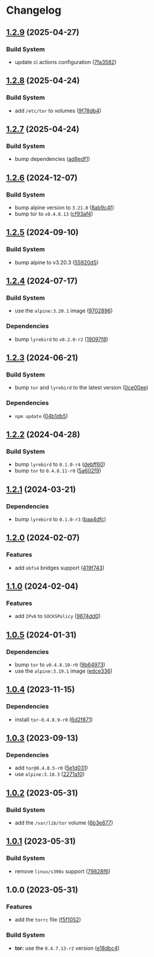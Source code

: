 # Changelog

## [1.2.9](https://github.com/vansergen/tor/compare/v1.2.8...v1.2.9) (2025-04-27)

### Build System

- update ci actions configuration ([7fa3582](https://github.com/vansergen/tor/commit/7fa3582de960a7d0f35eb85c79d5d64bf18a9c98))

## [1.2.8](https://github.com/vansergen/tor/compare/v1.2.7...v1.2.8) (2025-04-24)

### Build System

- add `/etc/tor` to volumes ([9f78db4](https://github.com/vansergen/tor/commit/9f78db4a74d082730de49a2aa91857781258cbf8))

## [1.2.7](https://github.com/vansergen/tor/compare/v1.2.6...v1.2.7) (2025-04-24)

### Build System

- bump dependencies ([ad8edf1](https://github.com/vansergen/tor/commit/ad8edf151009465f6c5317497c9086bfb7de5845))

## [1.2.6](https://github.com/vansergen/tor/compare/v1.2.5...v1.2.6) (2024-12-07)

### Build System

- bump alpine version to `3.21.0` ([8ab9c4f](https://github.com/vansergen/tor/commit/8ab9c4f4704ec296b549f542a1b023d862cf725f))
- bump tor to `v0.4.8.13` ([cf93af4](https://github.com/vansergen/tor/commit/cf93af459a2e11880fb532589cdcbebcd9512c8e))

## [1.2.5](https://github.com/vansergen/tor/compare/v1.2.4...v1.2.5) (2024-09-10)

### Build System

- bump alpine to v3.20.3 ([55920d5](https://github.com/vansergen/tor/commit/55920d515b07a5c053012aa7b194dace590e036b))

## [1.2.4](https://github.com/vansergen/tor/compare/v1.2.3...v1.2.4) (2024-07-17)

### Build System

- use the `alpine:3.20.1` image ([9702896](https://github.com/vansergen/tor/commit/97028966fc9feb882f345f5941e5d3670778225e))

### Dependencies

- bump `lyrebird` to `v0.2.0-r2` ([19097f8](https://github.com/vansergen/tor/commit/19097f85898aaf8b1960651b53a863ce5b2c578a))

## [1.2.3](https://github.com/vansergen/tor/compare/v1.2.2...v1.2.3) (2024-06-21)

### Build System

- bump `tor` and `lyrebird` to the latest version ([0ce00ee](https://github.com/vansergen/tor/commit/0ce00ee13916bae6a7b1b84cd1e7639f61a6aba1))

### Dependencies

- `npm update` ([04b1db5](https://github.com/vansergen/tor/commit/04b1db5943c848add1ae479f0b3c1a453f63182c))

## [1.2.2](https://github.com/vansergen/tor/compare/v1.2.1...v1.2.2) (2024-04-28)

### Build System

- bump `lyrebird` to `0.1.0-r4` ([debff60](https://github.com/vansergen/tor/commit/debff6067fcdf4562570d4213255482a9d8d906d))
- bump `tor` to `0.4.8.11-r0` ([5a602f9](https://github.com/vansergen/tor/commit/5a602f9d2e4c3e5e461de327c55088ae1ba60ac8))

## [1.2.1](https://github.com/vansergen/tor/compare/v1.2.0...v1.2.1) (2024-03-21)

### Dependencies

- bump `lyrebird` to `0.1.0-r3` ([baa4dfc](https://github.com/vansergen/tor/commit/baa4dfccaf60482fdfd3d1c28263f22587fa12e3))

## [1.2.0](https://github.com/vansergen/tor/compare/v1.1.0...v1.2.0) (2024-02-07)

### Features

- add `obfs4` bridges support ([419f743](https://github.com/vansergen/tor/commit/419f74398d252e0bba0f547e93993f5b74604076))

## [1.1.0](https://github.com/vansergen/tor/compare/v1.0.5...v1.1.0) (2024-02-04)

### Features

- add `IPv6` to `SOCKSPolicy` ([9874dd0](https://github.com/vansergen/tor/commit/9874dd071c7a616f3bc65c2194ae52dafc1a4500))

## [1.0.5](https://github.com/vansergen/tor/compare/v1.0.4...v1.0.5) (2024-01-31)

### Dependencies

- bump `tor` to `v0.4.8.10-r0` ([9b64973](https://github.com/vansergen/tor/commit/9b649739b85e2211f3edca4fc4dbe391a19b6134))
- use the `alpine:3.19.1` image ([edce336](https://github.com/vansergen/tor/commit/edce3362d99d3dcf0064857affc781ab2a1205f4))

## [1.0.4](https://github.com/vansergen/tor/compare/v1.0.3...v1.0.4) (2023-11-15)

### Dependencies

- install `tor-0.4.8.9-r0` ([6d2f871](https://github.com/vansergen/tor/commit/6d2f871a8732a0436407c435c9f9015b252b15f5))

## [1.0.3](https://github.com/vansergen/tor/compare/v1.0.2...v1.0.3) (2023-09-13)

### Dependencies

- add `tor@0.4.8.5-r0` ([5e1d031](https://github.com/vansergen/tor/commit/5e1d0318bf858aa54158059f2532bc97fcf9ddfd))
- use `alpine:3.18.3` ([2271a10](https://github.com/vansergen/tor/commit/2271a10c382eb71f35b63c788a5417ef2770cdef))

## [1.0.2](https://github.com/vansergen/tor/compare/v1.0.1...v1.0.2) (2023-05-31)

### Build System

- add the `/var/lib/tor` volume ([6b3e877](https://github.com/vansergen/tor/commit/6b3e8770cf275b7bd628eca781ab3714ac85af99))

## [1.0.1](https://github.com/vansergen/tor/compare/v1.0.0...v1.0.1) (2023-05-31)

### Build System

- remove `linux/s390x` support ([79828f6](https://github.com/vansergen/tor/commit/79828f6dc4d35638fda91ad8f11158b8fdca84b1))

## 1.0.0 (2023-05-31)

### Features

- add the `torrc` file ([f5f1052](https://github.com/vansergen/tor/commit/f5f10529adbd5eac2f2ab070771244504d4b3dfd))

### Build System

- **tor:** use the `0.4.7.13-r2` version ([e18dbc4](https://github.com/vansergen/tor/commit/e18dbc4d625be41c94bf12c5ffa414624658e3bb))
